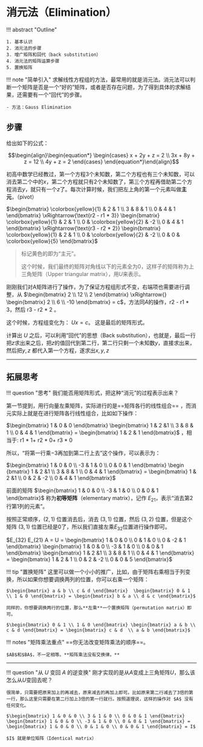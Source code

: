 # 消元法（Elimination）

!!! abstract "Outline"  

    1. 基本认识
    2. 消元法的步骤
    3. 增广矩阵和回代（back substitution）
    4. 消元法的矩阵运算步骤
    5. 置换矩阵



!!! note "简单引入"
    求解线性方程组的方法，最常用的就是消元法。消元法可以判断一个矩阵是否是一个“好的”矩阵，或者是否存在问题，为了得到具体的求解结果，还需要有一个“回代”的步骤。

    - 方法：Gauss Elimination

## 步骤

给出如下的公式：

$$\begin{align}\begin{equation*}
\begin{cases}
x  + 2y + z   = 2 \\ 3x + 8y + z = 12 \\ 4y + z = 2
\end{cases}
\end{equation*}\end{align}$$

初高中数学已经教过，第一个方程3个未知数，第二个方程也有三个未知数，可以消去第二个中的$x$，第二个方程就只有2个未知数了，第三个方程再借助第二个方程消去$y$，就只有一个$z$了。每次计算时候，我们把左上角的第一个元素叫做**主元**，（pivot）

$\begin{bmatrix} \colorbox{yellow}{1} & 2 & 1 \\ 3 & 8 & 1 \\ 0 & 4 & 1 \end{bmatrix} \xRightarrow{\text{r2 - r1 * 3}}  \begin{bmatrix}   \colorbox{yellow}{1} & 2 & 1 \\ 0 & \colorbox{yellow}{2} & -2 \\ 0 & 4 & 1 \end{bmatrix} \xRightarrow{\text{r3 - r2 * 2}} \begin{bmatrix} \colorbox{yellow}{1} & 2 & 1 \\ 0 & \colorbox{yellow}{2} & -2 \\ 0 & 0 & \colorbox{yellow}{5} \end{bmatrix}$

> 标记黄色的即为“主元”。
>
> 这个时候，我们最终的矩阵对角线以下的元素全为0，这样子的矩阵称为上三角矩阵（Upper triangular matrix），用$U$来表示。


刚刚我们对A矩阵进行了操作，为了保证方程组形式不变，右端项也需要进行调整，从 $\begin{bmatrix} 2 \\ 12 \\ 2 \end{bmatrix} \xRightarrow{} \begin{bmatrix} 2 \\ 6 \\ -10 \end{bmatrix} = c$，方法同$A$的操作，$\text{r2 - r1 * 3}$，然后 $\text{r3 - r2 * 2}$ 。

这个时候，方程组变化为： $Ux = c$。 这是最后的矩阵形式。

计算出 $U$ 之后，可以利用“回代”的思想（Back substitution），也就是，最后一行把$z$求出来之后，把$z$的值回代到第二行，第二行只剩一个未知数$y$，直接求出来，然后把$y,z$ 都代入第一个方程，遂求出$x, y, z$

-----------

## 拓展思考

!!! question "思考"
    我们能否用矩阵形式，把这种“消元”的过程表示出来？

第一节提到，用行向量左乘矩阵，实际进行的是==矩阵各行的线性组合== ，而消元实际上就是在进行矩阵各行线性组合，比如如下操作：

$\begin{bmatrix} 1 & 0 & 0 \end{bmatrix} \begin{bmatrix} 1 & 2  &1 \\ 3 & 8 & 1 \\ 0 & 4 & 1 \end{bmatrix} = \begin{bmatrix} 1 & 2 & 1 \end{bmatrix}$ ，相当于: $\text{r1 * 1+ r2 * 0+ r3 * 0}$ 

所以，“将第一行乘$-3$再加到第二行上去”这个操作，可以表示为：

$\begin{bmatrix} 1 & 0 & 0 \\ -3 & 1 & 0 \\ 0 & 0 & 1 \end{bmatrix} \begin
{bmatrix} 1 & 2  &1 \\ 3 & 8 & 1 \\ 0 & 4 & 1 \end{bmatrix} = \begin{bmatrix} 1 & 2  &1 \\ 0 & 2 & -2 \\ 0 & 4 & 1 \end{bmatrix}$

前面的矩阵 $\begin{bmatrix} 1 & 0 & 0 \\ -3 & 1 & 0 \\ 0 & 0 & 1 \end{bmatrix}$ 称为**初等矩阵**（elementary matrix），记作 $E_{21}$，表示“消去第2行第1列的元素”。

按照正常顺序，$(2,1)$ 位置消去后，消去 $(3,1)$ 位置，然后 $(3,2)$ 位置，但是这个矩阵 $(3,1)$ 位置已经是0了，所以我们直接左乘$E_{32}$位置进行操作即可。

$E_{32} E_{21} A = U = \begin{bmatrix} 1 & 0 & 0 \\ 0 & 1 & 0 \\ 0 & -2 & 1 \end{bmatrix} \begin{bmatrix} 1 & 0 & 0 \\ -3 & 1 & 0 \\ 0 & 0 & 1  \end{bmatrix} \begin{bmatrix} 1 & 2  &1 \\ 3 & 8 & 1 \\ 0 & 4 & 1 \end{bmatrix} = \begin{bmatrix} 1 & 2 & 1 \\ 0 & 2 & -2 \\ 0 & 0 & 5 \end{bmatrix}$

!!! tip "置换矩阵"
    这里可以做一个小小的推广，比如，由于矩阵右乘相当于列变换，所以如果你想要调换两列的位置，你可以右乘一个矩阵：

    $\begin{bmatrix} a & b \\ c & d \end{bmatrix}  \begin{bmatrix} 0 & 1 \\ 1 & 0 \end{bmatrix} = \begin{bmatrix} b & a \\ d & c \end{bmatrix}$

    同样的，你想要调换两行的位置，那么**左乘**一个置换矩阵（permutation matrix）即可。

    $\begin{bmatrix} 0 & 1 \\ 1 & 0 \end{bmatrix} \begin{bmatrix} a & b \\ c & d \end{bmatrix} = \begin{bmatrix} c & d  \\ a & b \end{bmatrix}$


!!! notes "矩阵乘法重点" 
    ==你无法改变矩阵乘法的顺序==。

    $AB$和$BA$，不一定相等。**矩阵乘法没有交换律。**


----------


!!! question "从 $U$ 变回 $A$ 的逆变换"
    刚才实现的是从$A$变成上三角矩阵$U$，那么该怎么从$U$变回去呢？

    很简单，只需要把原来加上的再减去，原来减去的再加上即可。比如原来第二行减去了3倍的第一行，那么这里只需要在第二行加上3倍的第一行就行。按照道理说，这样的操作对 $A$ 没有任何变化。

    $\begin{bmatrix} 1 & 0 & 0 \\ 3 & 1 & 0 \\ 0 & 0 & 1 \end{bmatrix} \begin{bmatrix} 1 & 0 & 0 \\ -3 & 1 & 0 \\ 0 & 0 & 1 \end{bmatrix} = \begin{bmatrix} 1 & 0 & 0 \\ 0 & 1 & 0 \\ 0 & 0 & 1 \end{bmatrix} = I$

    $I$ 就是单位矩阵（Identical matrix）